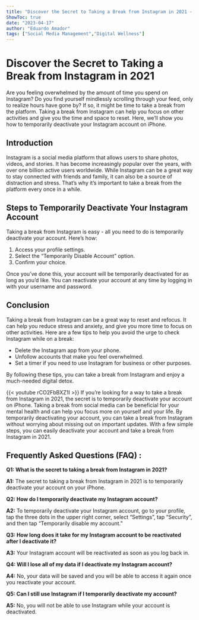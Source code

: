 ```yaml
---
title: "Discover the Secret to Taking a Break from Instagram in 2021 - Learn How to Temporarily Deactivate Your Account on iPhone!"
ShowToc: true 
date: "2023-04-17"
author: "Eduardo Amador" 
tags: ["Social Media Management","Digital Wellness"]
---
```

# Discover the Secret to Taking a Break from Instagram in 2021 

Are you feeling overwhelmed by the amount of time you spend on Instagram? Do you find yourself mindlessly scrolling through your feed, only to realize hours have gone by? If so, it might be time to take a break from the platform. Taking a break from Instagram can help you focus on other activities and give you the time and space to reset. Here, we’ll show you how to temporarily deactivate your Instagram account on iPhone. 

## Introduction 

Instagram is a social media platform that allows users to share photos, videos, and stories. It has become increasingly popular over the years, with over one billion active users worldwide. While Instagram can be a great way to stay connected with friends and family, it can also be a source of distraction and stress. That’s why it’s important to take a break from the platform every once in a while. 

## Steps to Temporarily Deactivate Your Instagram Account

Taking a break from Instagram is easy - all you need to do is temporarily deactivate your account. Here’s how: 

1. Access your profile settings. 
2. Select the “Temporarily Disable Account” option. 
3. Confirm your choice. 

Once you’ve done this, your account will be temporarily deactivated for as long as you’d like. You can reactivate your account at any time by logging in with your username and password. 

## Conclusion 

Taking a break from Instagram can be a great way to reset and refocus. It can help you reduce stress and anxiety, and give you more time to focus on other activities. Here are a few tips to help you avoid the urge to check Instagram while on a break: 

- Delete the Instagram app from your phone. 
- Unfollow accounts that make you feel overwhelmed. 
- Set a timer if you need to use Instagram for business or other purposes. 

By following these tips, you can take a break from Instagram and enjoy a much-needed digital detox.

{{< youtube rCO2FbBXZ1I >}} 
If you’re looking for a way to take a break from Instagram in 2021, the secret is to temporarily deactivate your account on iPhone. Taking a break from social media can be beneficial for your mental health and can help you focus more on yourself and your life. By temporarily deactivating your account, you can take a break from Instagram without worrying about missing out on important updates. With a few simple steps, you can easily deactivate your account and take a break from Instagram in 2021.

## Frequently Asked Questions (FAQ) :
**Q1: What is the secret to taking a break from Instagram in 2021?**

**A1:** The secret to taking a break from Instagram in 2021 is to temporarily deactivate your account on your iPhone. 

**Q2: How do I temporarily deactivate my Instagram account?**

**A2:** To temporarily deactivate your Instagram account, go to your profile, tap the three dots in the upper right corner, select “Settings”, tap “Security”, and then tap “Temporarily disable my account.”

**Q3: How long does it take for my Instagram account to be reactivated after I deactivate it?**

**A3:** Your Instagram account will be reactivated as soon as you log back in. 

**Q4: Will I lose all of my data if I deactivate my Instagram account?**

**A4:** No, your data will be saved and you will be able to access it again once you reactivate your account. 

**Q5: Can I still use Instagram if I temporarily deactivate my account?**

**A5:** No, you will not be able to use Instagram while your account is deactivated.


